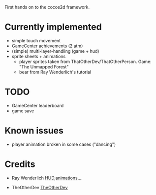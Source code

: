 First hands on to the cocos2d framework.

Currently implemented
=====================
* simple touch movement
* GameCenter achievements (2 atm)
* (simple) multi-layer-handling (game + hud)
* sprite sheets + animations
  * player sprites taken from ThatOtherDev/ThatOtherPerson. Game: "The Unmapped Forest"
  * bear from Ray Wenderlich's tutorial

TODO
====
* GameCenter leaderboard
* game save

Known issues
============
* player animation broken in some cases ("dancing")

Credits
=======
* Ray Wenderlich [HUD][1],[animations][2],…
* TheOtherDev [TheOtherDev][3]


  [1]: http://www.raywenderlich.com/4666/how-to-create-a-hud-layer-with-cocos2d "Create HUD"
  [2]: http://www.raywenderlich.com/1271/how-to-use-animations-and-sprite-sheets-in-cocos2d "using sprite sheets"
  [3]: http://thatotherdev.com/